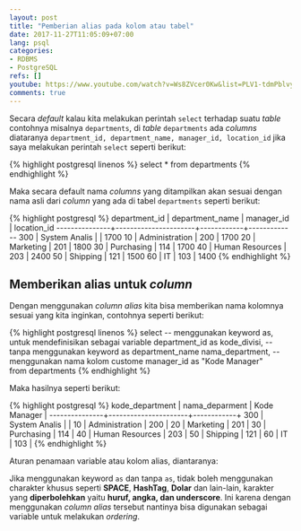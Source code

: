 ```yaml
---
layout: post
title: "Pemberian alias pada kolom atau tabel"
date: 2017-11-27T11:05:09+07:00
lang: psql
categories:
- RDBMS
- PostgreSQL
refs: []
youtube: https://www.youtube.com/watch?v=Ws8ZVcer0Kw&list=PLV1-tdmPblvypZXSk2GC932nludT345xk&index=3
comments: true
---
```


Secara _default_ kalau kita melakukan perintah `select` terhadap suatu _table_ contohnya misalnya `departments`, di _table_ `departments` ada _columns_ diataranya `department_id, department_name, manager_id, location_id` jika saya melakukan perintah `select` seperti berikut:

{% highlight postgresql linenos %}
select * from departments
{% endhighlight %}

Maka secara default nama _columns_ yang ditampilkan akan sesuai dengan nama asli dari _column_ yang ada di tabel `departments` seperti berikut:

{% highlight postgresql %}
 department_id |   department_name    | manager_id | location_id 
---------------+----------------------+------------+-------------
           300 | System Analis        |            |        1700
            10 | Administration       |        200 |        1700
            20 | Marketing            |        201 |        1800
            30 | Purchasing           |        114 |        1700
            40 | Human Resources      |        203 |        2400
            50 | Shipping             |        121 |        1500
            60 | IT                   |        103 |        1400
{% endhighlight %}

## Memberikan alias untuk _column_

Dengan menggunakan _column alias_ kita bisa memberikan nama kolomnya sesuai yang kita inginkan, contohnya seperti berikut:

{% highlight postgresql linenos %}
select 
    -- menggunakan keyword as, untuk mendefinisikan sebagai variable
    department_id as kode_divisi,
    -- tanpa menggunakan keyword as
    department_name nama_department,
    -- menggunakan nama kolom custome
    manager_id as "Kode Manager"  
from departments
{% endhighlight %}

Maka hasilnya seperti berikut:

{% highlight postgresql %}
 kode_department |   nama_deparment    | Kode Manager | 
---------------+----------------------+------------+
           300 | System Analis        |            |
            10 | Administration       |        200 |
            20 | Marketing            |        201 |
            30 | Purchasing           |        114 |
            40 | Human Resources      |        203 |
            50 | Shipping             |        121 |
            60 | IT                   |        103 |
{% endhighlight %}

Aturan penamaan variable atau kolom alias, diantaranya:

Jika menggunakan keyword `as` dan tanpa `as`, tidak boleh menggunakan charakter khusus seperti **SPACE**, **HashTag**, **Dolar** dan lain-lain, karakter yang **diperbolehkan** yaitu **huruf, angka, dan underscore**. Ini karena dengan menggunakan _column alias_ tersebut nantinya bisa digunakan sebagai variable untuk melakukan _ordering_.
